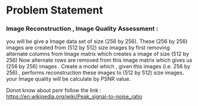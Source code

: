 # Problem Statement
### Image Reconstruction , Image Quality Assessment :
you will be give a Image data set of size (256 by 256). These (256 by 256) images are created from (512 by 512) size images by first removing alternate columns from Image matrix which creates a image of size (512 by 256) Now alternate rows are removed from this image matrix which gives us (256 by 256) images . Create a model which , given this images (i.e. 256 by 256) , performs reconstruction these images to (512 by 512) size images. your Image quality will be calculate by PSNR value.

Donot know about psnr follow the link : https://en.wikipedia.org/wiki/Peak_signal-to-noise_ratio

